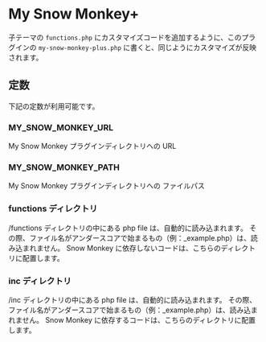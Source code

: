 # My Snow Monkey+

子テーマの `functions.php` にカスタマイズコードを追加するように、このプラグインの `my-snow-monkey-plus.php` に書くと、同じようにカスタマイズが反映されます。

## 定数

下記の定数が利用可能です。

### MY_SNOW_MONKEY_URL

My Snow Monkey プラグインディレクトリへの URL

### MY_SNOW_MONKEY_PATH

My Snow Monkey プラグインディレクトリへの ファイルパス

### functions ディレクトリ

/functions ディレクトリの中にある php file は、自動的に読み込まれます。
その際、ファイル名がアンダースコアで始まるもの（例：_example.php）は、読み込まれません。
Snow Monkey に依存しないコードは、こちらのディレクトリに配置します。

### inc ディレクトリ

/inc ディレクトリの中にある php file は、自動的に読み込まれます。
その際、ファイル名がアンダースコアで始まるもの（例：_example.php）は、読み込まれません。
Snow Monkey に依存するコードは、こちらのディレクトリに配置します。